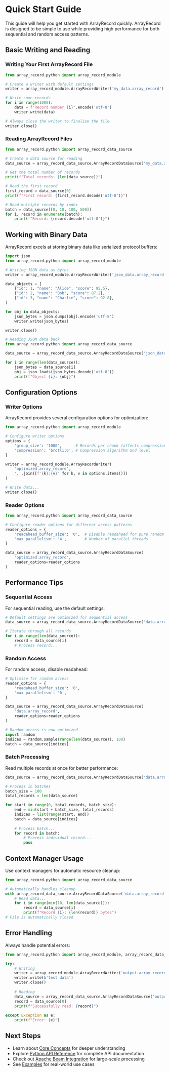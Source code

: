 # Quick Start Guide

This guide will help you get started with ArrayRecord quickly. ArrayRecord is designed to be simple to use while providing high performance for both sequential and random access patterns.

## Basic Writing and Reading

### Writing Your First ArrayRecord File

```python
from array_record.python import array_record_module

# Create a writer with default settings
writer = array_record_module.ArrayRecordWriter('my_data.array_record')

# Write some records
for i in range(1000):
    data = f"Record number {i}".encode('utf-8')
    writer.write(data)

# Always close the writer to finalize the file
writer.close()
```

### Reading ArrayRecord Files

```python
from array_record.python import array_record_data_source

# Create a data source for reading
data_source = array_record_data_source.ArrayRecordDataSource('my_data.array_record')

# Get the total number of records
print(f"Total records: {len(data_source)}")

# Read the first record
first_record = data_source[0]
print(f"First record: {first_record.decode('utf-8')}")

# Read multiple records by index
batch = data_source[[0, 10, 100, 500]]
for i, record in enumerate(batch):
    print(f"Record: {record.decode('utf-8')}")
```

## Working with Binary Data

ArrayRecord excels at storing binary data like serialized protocol buffers:

```python
import json
from array_record.python import array_record_module

# Writing JSON data as bytes
writer = array_record_module.ArrayRecordWriter('json_data.array_record')

data_objects = [
    {"id": 1, "name": "Alice", "score": 95.5},
    {"id": 2, "name": "Bob", "score": 87.2},
    {"id": 3, "name": "Charlie", "score": 92.8},
]

for obj in data_objects:
    json_bytes = json.dumps(obj).encode('utf-8')
    writer.write(json_bytes)

writer.close()

# Reading JSON data back
from array_record.python import array_record_data_source

data_source = array_record_data_source.ArrayRecordDataSource('json_data.array_record')

for i in range(len(data_source)):
    json_bytes = data_source[i]
    obj = json.loads(json_bytes.decode('utf-8'))
    print(f"Object {i}: {obj}")
```

## Configuration Options

### Writer Options

ArrayRecord provides several configuration options for optimization:

```python
from array_record.python import array_record_module

# Configure writer options
options = {
    'group_size': '1000',      # Records per chunk (affects compression vs random access trade-off)
    'compression': 'brotli:6', # Compression algorithm and level
}

writer = array_record_module.ArrayRecordWriter(
    'optimized.array_record',
    ','.join([f'{k}:{v}' for k, v in options.items()])
)

# Write data...
writer.close()
```

### Reader Options

```python
from array_record.python import array_record_data_source

# Configure reader options for different access patterns
reader_options = {
    'readahead_buffer_size': '0',  # Disable readahead for pure random access
    'max_parallelism': '4',        # Number of parallel threads
}

data_source = array_record_data_source.ArrayRecordDataSource(
    'optimized.array_record',
    reader_options=reader_options
)
```

## Performance Tips

### Sequential Access

For sequential reading, use the default settings:

```python
# Default settings are optimized for sequential access
data_source = array_record_data_source.ArrayRecordDataSource('data.array_record')

# Iterate through all records
for i in range(len(data_source)):
    record = data_source[i]
    # Process record...
```

### Random Access

For random access, disable readahead:

```python
# Optimize for random access
reader_options = {
    'readahead_buffer_size': '0',
    'max_parallelism': '0',
}

data_source = array_record_data_source.ArrayRecordDataSource(
    'data.array_record',
    reader_options=reader_options
)

# Random access is now optimized
import random
indices = random.sample(range(len(data_source)), 100)
batch = data_source[indices]
```

### Batch Processing

Read multiple records at once for better performance:

```python
data_source = array_record_data_source.ArrayRecordDataSource('data.array_record')

# Process in batches
batch_size = 100
total_records = len(data_source)

for start in range(0, total_records, batch_size):
    end = min(start + batch_size, total_records)
    indices = list(range(start, end))
    batch = data_source[indices]
    
    # Process batch...
    for record in batch:
        # Process individual record...
        pass
```

## Context Manager Usage

Use context managers for automatic resource cleanup:

```python
from array_record.python import array_record_data_source

# Automatically handles cleanup
with array_record_data_source.ArrayRecordDataSource('data.array_record') as data_source:
    # Read data...
    for i in range(min(10, len(data_source))):
        record = data_source[i]
        print(f"Record {i}: {len(record)} bytes")
# File is automatically closed
```

## Error Handling

Always handle potential errors:

```python
from array_record.python import array_record_module, array_record_data_source

try:
    # Writing
    writer = array_record_module.ArrayRecordWriter('output.array_record')
    writer.write(b'test data')
    writer.close()
    
    # Reading
    data_source = array_record_data_source.ArrayRecordDataSource('output.array_record')
    record = data_source[0]
    print(f"Successfully read: {record}")
    
except Exception as e:
    print(f"Error: {e}")
```

## Next Steps

- Learn about [Core Concepts](core_concepts.md) for deeper understanding
- Explore [Python API Reference](python_reference.rst) for complete API documentation
- Check out [Apache Beam Integration](beam_integration.md) for large-scale processing
- See [Examples](examples.md) for real-world use cases

